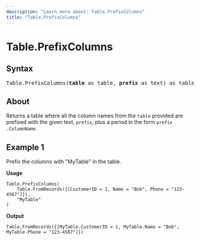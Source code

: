 ```yaml
---
description: "Learn more about: Table.PrefixColumns"
title: "Table.PrefixColumns"
---
```

# Table.PrefixColumns

## Syntax

<pre>
Table.PrefixColumns(<b>table</b> as table, <b>prefix</b> as text) as table
</pre>
  
## About

Returns a table where all the column names from the `table` provided are prefixed with the given text, `prefix`, plus a period in the form `prefix` `.ColumnName`.

## Example 1

Prefix the columns with "MyTable" in the table.

**Usage**

```powerquery-m
Table.PrefixColumns(
    Table.FromRecords({[CustomerID = 1, Name = "Bob", Phone = "123-4567"]}),
    "MyTable"
)
```

**Output**

`Table.FromRecords({[MyTable.CustomerID = 1, MyTable.Name = "Bob", MyTable.Phone = "123-4567"]})`
